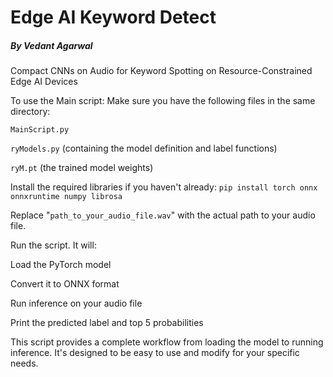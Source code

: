 # Edge AI Keyword Detect
##### By Vedant Agarwal
 Compact CNNs on Audio for Keyword Spotting on Resource-Constrained Edge AI Devices

To use the Main script:
Make sure you have the following files in the same directory:

`MainScript.py`

`ryModels.py` (containing the model definition and label functions)

`ryM.pt` (the trained model weights)




Install the required libraries if you haven't already:
`pip install torch onnx onnxruntime numpy librosa`



Replace "`path_to_your_audio_file.wav`" with the actual path to your audio file.


Run the script. It will:

Load the PyTorch model

Convert it to ONNX format

Run inference on your audio file

Print the predicted label and top 5 probabilities


This script provides a complete workflow from loading the model to running inference. It's designed to be easy to use and modify for your specific needs.
